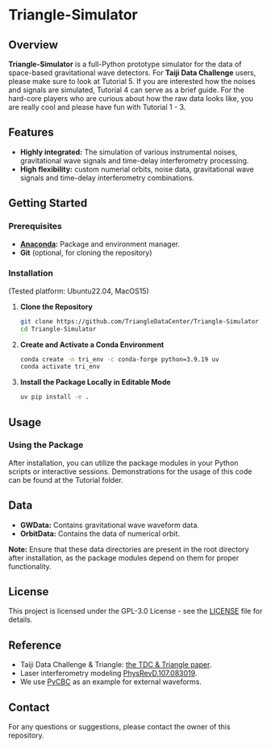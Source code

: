 
# Triangle-Simulator

## Overview

**Triangle-Simulator** is a full-Python prototype simulator for the data of space-based gravitational wave detectors.
For **Taiji Data Challenge** users, please make sure to look at Tutorial 5. 
If you are interested how the noises and signals are simulated, Tutorial 4 can serve as a brief guide. 
For the hard-core players who are curious about how the raw data looks like, you are really cool and please have fun with Tutorial 1 - 3.    

## Features

- **Highly integrated:** The simulation of various instrumental noises, gravitational wave signals and time-delay interferometry processing.
- **High flexibility:** custom numerial orbits, noise data, gravitational wave signals and time-delay interferometry combinations.

## Getting Started

### Prerequisites

- **[Anaconda](https://docs.anaconda.com/anaconda/install/):** Package and environment manager.
- **Git** (optional, for cloning the repository)

### Installation

(Tested platform: Ubuntu22.04, MacOS15)

1. **Clone the Repository**

   ```sh
   git clone https://github.com/TriangleDataCenter/Triangle-Simulator
   cd Triangle-Simulator
   ```

2. **Create and Activate a Conda Environment**

   ```sh
   conda create -n tri_env -c conda-forge python=3.9.19 uv
   conda activate tri_env
   ```

<!-- 3. **Install Required Packages**

   ```sh
   uv pip install .
   ```

   *Note: Triangle itself does not depend on PyCBC, and PyCBC is only used for demonstration purposes in the provided Jupyter notebooks.* -->

3. **Install the Package Locally in Editable Mode**

   ```sh
   uv pip install -e .
   ```

## Usage

### Using the Package

After installation, you can utilize the package modules in your Python scripts or interactive sessions. Demonstrations for the usage of this code can be found at the Tutorial folder.

## Data

- **GWData:** Contains gravitational wave waveform data.
- **OrbitData:** Contains the data of numerical orbit.

**Note:** Ensure that these data directories are present in the root directory after installation, as the package modules depend on them for proper functionality.

## License

This project is licensed under the GPL-3.0 License - see the [LICENSE](LICENSE) file for details.

<!-- ## Acknowledgements -->

## Reference 

- Taiji Data Challenge \& Triangle: [the TDC \& Triangle paper](TBD).
- Laser interferometry modeling [PhysRevD.107.083019](https://journals.aps.org/prd/abstract/10.1103/PhysRevD.107.083019). 
- We use [PyCBC](https://pycbc.org/pycbc/latest/html/) as an example for external waveforms. 

## Contact

For any questions or suggestions, please contact the owner of this repository.
